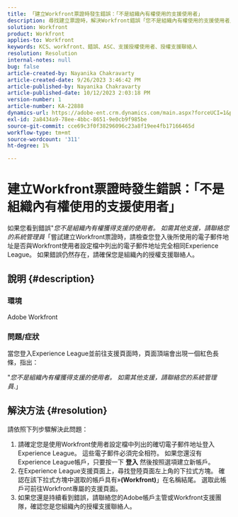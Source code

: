 ```yaml
---
title: 「建立Workfront票證時發生錯誤：「不是組織內有權使用的支援使用者」
description: 尋找建立票證時，解決Workfront錯誤「您不是組織內有權使用的支援使用者」的措施。 確認電子郵件地址。
solution: Workfront
product: Workfront
applies-to: Workfront
keywords: KCS、workfront、錯誤、ASC、支援授權使用者、授權支援聯絡人
resolution: Resolution
internal-notes: null
bug: false
article-created-by: Nayanika Chakravarty
article-created-date: 9/26/2023 3:46:42 PM
article-published-by: Nayanika Chakravarty
article-published-date: 10/12/2023 2:03:18 PM
version-number: 1
article-number: KA-22888
dynamics-url: https://adobe-ent.crm.dynamics.com/main.aspx?forceUCI=1&pagetype=entityrecord&etn=knowledgearticle&id=3170cadd-835c-ee11-be6f-6045bd006149
exl-id: 2a8434a9-78ee-4bbc-8651-9e0cb9f985be
source-git-commit: cce69c3f0f38296096c23a8f19ee4fb17166465d
workflow-type: tm+mt
source-wordcount: '311'
ht-degree: 1%

---
```


# 建立Workfront票證時發生錯誤：「不是組織內有權使用的支援使用者」


如果您看到錯誤&quot;*您不是組織內有權獲得支援的使用者。 如需其他支援，請聯絡您的系統管理員*「嘗試建立Workfront票證時，請檢查您登入後所使用的電子郵件地址是否與Workfront使用者設定檔中列出的電子郵件地址完全相同Experience League。 如果錯誤仍然存在，請確保您是組織內的授權支援聯絡人。

## 說明 {#description}


### 環境

Adobe Workfront

### 問題/症狀

當您登入Experience League並前往支援頁面時，頁面頂端會出現一個紅色長條，指出：

&quot;*您不是組織內有權獲得支援的使用者。 如需其他支援，請聯絡您的系統管理員*.」


## 解決方法 {#resolution}


請依照下列步驟解決此問題：

1. 請確定您是使用Workfront使用者設定檔中列出的確切電子郵件地址登入Experience League。 這些電子郵件必須完全相符。    如果您還沒有Experience League帳戶，只要按一下 <b>登入</b> 然後按照選項建立新帳戶。
2. 在Experience League支援頁面上，尋找登陸頁面左上角的下拉式方塊。 確認在該下拉式方塊中選取的帳戶具有»<b>(Workfront)</b>」在名稱結尾。 選取此帳戶可前往Workfront專屬的支援頁面。
3. 如果您還是持續看到錯誤，請聯絡您的Adobe帳戶主管或Workfront支援團隊，確認您是您組織內的授權支援聯絡人。

